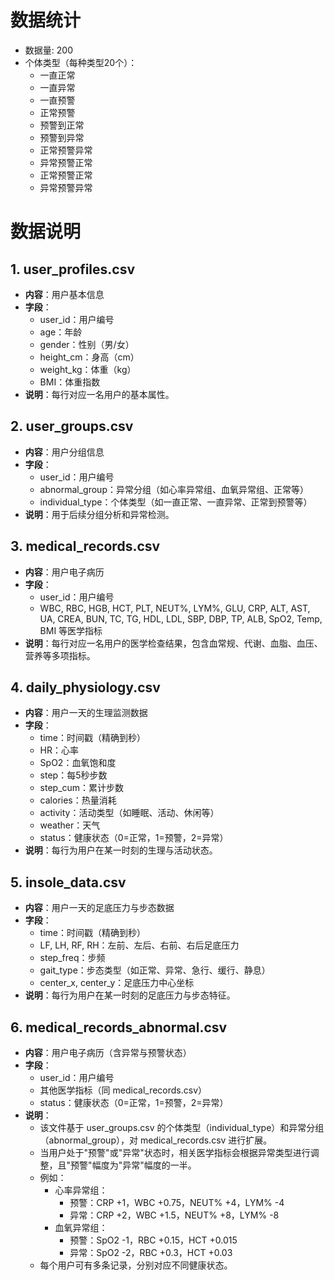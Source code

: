 # 数据统计
- 数据量: 200
- 个体类型（每种类型20个）：
    - 一直正常
    - 一直异常
    - 一直预警
    - 正常预警
    - 预警到正常
    - 预警到异常
    - 正常预警异常
    - 异常预警正常
    - 正常预警正常
    - 异常预警异常

# 数据说明
## 1. user_profiles.csv
- **内容**：用户基本信息
- **字段**：
  - user_id：用户编号
  - age：年龄
  - gender：性别（男/女）
  - height_cm：身高（cm）
  - weight_kg：体重（kg）
  - BMI：体重指数
- **说明**：每行对应一名用户的基本属性。

## 2. user_groups.csv
- **内容**：用户分组信息
- **字段**：
  - user_id：用户编号
  - abnormal_group：异常分组（如心率异常组、血氧异常组、正常等）
  - individual_type：个体类型（如一直正常、一直异常、正常到预警等）
- **说明**：用于后续分组分析和异常检测。

## 3. medical_records.csv
- **内容**：用户电子病历
- **字段**：
  - user_id：用户编号
  - WBC, RBC, HGB, HCT, PLT, NEUT%, LYM%, GLU, CRP, ALT, AST, UA, CREA, BUN, TC, TG, HDL, LDL, SBP, DBP, TP, ALB, SpO2, Temp, BMI 等医学指标
- **说明**：每行对应一名用户的医学检查结果，包含血常规、代谢、血脂、血压、营养等多项指标。

## 4. daily_physiology.csv
- **内容**：用户一天的生理监测数据
- **字段**：
  - time：时间戳（精确到秒）
  - HR：心率
  - SpO2：血氧饱和度
  - step：每5秒步数
  - step_cum：累计步数
  - calories：热量消耗
  - activity：活动类型（如睡眠、活动、休闲等）
  - weather：天气
  - status：健康状态（0=正常，1=预警，2=异常）
- **说明**：每行为用户在某一时刻的生理与活动状态。

## 5. insole_data.csv
- **内容**：用户一天的足底压力与步态数据
- **字段**：
  - time：时间戳（精确到秒）
  - LF, LH, RF, RH：左前、左后、右前、右后足底压力
  - step_freq：步频
  - gait_type：步态类型（如正常、异常、急行、缓行、静息）
  - center_x, center_y：足底压力中心坐标
- **说明**：每行为用户在某一时刻的足底压力与步态特征。

## 6. medical_records_abnormal.csv
- **内容**：用户电子病历（含异常与预警状态）
- **字段**：
  - user_id：用户编号
  - 其他医学指标（同 medical_records.csv）
  - status：健康状态（0=正常，1=预警，2=异常）
- **说明**：
  - 该文件基于 user_groups.csv 的个体类型（individual_type）和异常分组（abnormal_group），对 medical_records.csv 进行扩展。
  - 当用户处于"预警"或"异常"状态时，相关医学指标会根据异常类型进行调整，且"预警"幅度为"异常"幅度的一半。
  - 例如：
    - 心率异常组：
      - 预警：CRP +1，WBC +0.75，NEUT% +4，LYM% -4
      - 异常：CRP +2，WBC +1.5，NEUT% +8，LYM% -8
    - 血氧异常组：
      - 预警：SpO2 -1，RBC +0.15，HCT +0.015
      - 异常：SpO2 -2，RBC +0.3，HCT +0.03
  - 每个用户可有多条记录，分别对应不同健康状态。

